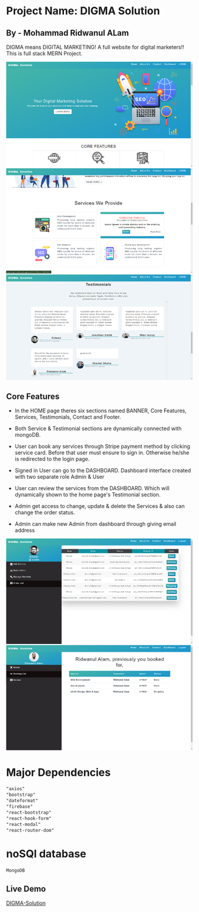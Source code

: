 # Project Name: DIGMA Solution 
## By - Mohammad Ridwanul ALam

DIGMA means DIGITAL MARKETING!
A full website for digital marketers!!
This is full stack MERN Project.

![homeSS](screenshots/home.png)
![homeSS](screenshots/services.png)
![testimonials](screenshots/testimonials.png)
## Core Features

- In the HOME page theres six sections named BANNER, Core Features, Services, Testimonials, Contact and Footer. 

- Both Service & Testimonial sections are dynamically connected with mongoDB.

- User can book any services through Stripe payment method by clicking service card. Before that user must ensure to sign in. Otherwise he/she is redirected to the login page.

- Signed in User can go to the DASHBOARD. Dashboard interface created with two separate role Admin & User

- User can review the services from the DASHBOARD. Which will dynamically shown to the home page's Testimonial section.

- Admin get access to change, update & delete the Services & also can change the order status.

- Admin can make new Admin from dashboard through giving email address

![Admin](screenshots/adminPanel1.png)
![User](screenshots/userPanel1.png)
# Major Dependencies 
    "axios" 
    "bootstrap" 
    "dateformat"
    "firebase" 
    "react-bootstrap" 
    "react-hook-form" 
    "react-modal" 
    "react-router-dom" 

# noSQl database
    MongoDB
## Live Demo 
[DIGMA-Solution](https://digma-solution.web.app/)

